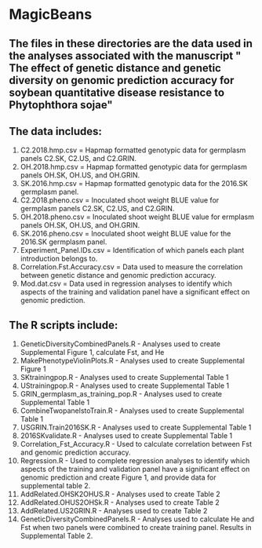 # MagicBeans

The files in these directories are the data used in the analyses associated with the manuscript " The effect of genetic distance and genetic diversity on genomic prediction accuracy for soybean quantitative disease resistance to Phytophthora sojae"
---------------------------------------------------------------------------------------
The data includes:
---------------------------------------------------------------------------------------
1) C2.2018.hmp.csv = Hapmap formatted genotypic data for germplasm panels C2.SK, C2.US, and C2.GRIN. 
2) OH.2018.hmp.csv = Hapmap formatted genotypic data for germplasm panels OH.SK, OH.US, and OH.GRIN.
3) SK.2016.hmp.csv = Hapmap formatted genotypic data for the 2016.SK germplasm panel.
4) C2.2018.pheno.csv = Inoculated shoot weight BLUE value for germplasm panels C2.SK, C2.US, and C2.GRIN. 
5) OH.2018.pheno.csv = Inoculated shoot weight BLUE value for ermplasm panels OH.SK, OH.US, and OH.GRIN. 
6) SK.2016.pheno.csv = Inoculated shoot weight BLUE value for the 2016.SK germplasm panel. 
7) Experiment_Panel.IDs.csv = Identification of which panels each plant introduction belongs to. 
7) Correlation.Fst.Accuracy.csv = Data used to measure the correlation between genetic distance and genomic prediction accuracy. 
8) Mod.dat.csv = Data used in regression analyses to identify which aspects of the training and validation panel have a significant effect on genomic prediction. 

The R scripts include:
-----------------------------------------------------------------------------------------
1) GeneticDiversityCombinedPanels.R - Analyses used to create Supplemental Figure 1, calculate Fst, and He
2) MakePhenotypeViolinPlots.R - Analyses used to create Supplemental Figure 1
3) SKtrainingpop.R - Analyses used to create Supplemental Table 1
4) UStrainingpop.R - Analyses used to create Supplemental Table 1
5) GRIN_germplasm_as_training_pop.R - Analyses used to create Supplemental Table 1
6) CombineTwopanelstoTrain.R - Analyses used to create Supplemental Table 1
7) USGRIN.Train2016SK.R - Analyses used to create Supplemental Table 1
8) 2016SKvalidate.R - Analyses used to create Supplemental Table 1
9) Correlation_Fst_Accuracy.R - Used to calculate correlation between Fst and genomic prediction accuracy. 
10) Regression.R - Used to complete regression analyses to identify which aspects of the training and validation panel have a significant effect on genomic prediction and create Figure 1, and provide data for supplemental table 2.  
11) AddRelated.OHSK2OHUS.R - Analyses used to create Table 2
12) AddRelated.OHUS2OHSk.R - Analyses used to create Table 2
13) AddRelated.US2GRIN.R - Analyses used to create Table 2
14) GeneticDiversityCombinedPanels.R - Analyses used to calculate He and Fst when two panels were combined to create training panel. Results in Supplemental Table 2. 
